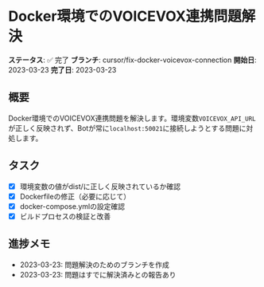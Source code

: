 # Docker環境でのVOICEVOX連携問題解決

**ステータス**: ✅ 完了
**ブランチ**: cursor/fix-docker-voicevox-connection
**開始日**: 2023-03-23
**完了日**: 2023-03-23

## 概要
Docker環境でのVOICEVOX連携問題を解決します。環境変数`VOICEVOX_API_URL`が正しく反映されず、Botが常に`localhost:50021`に接続しようとする問題に対処します。

## タスク
- [x] 環境変数の値がdist/に正しく反映されているか確認
- [x] Dockerfileの修正（必要に応じて）
- [x] docker-compose.ymlの設定確認
- [x] ビルドプロセスの検証と改善

## 進捗メモ
- 2023-03-23: 問題解決のためのブランチを作成
- 2023-03-23: 問題はすでに解決済みとの報告あり 